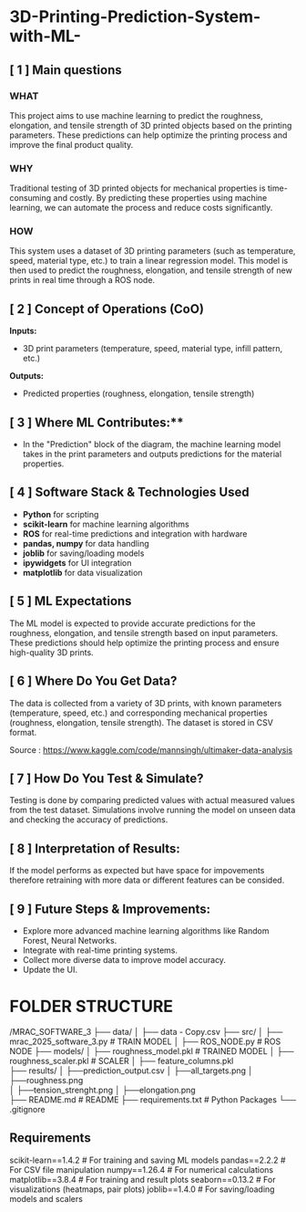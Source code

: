# 3D-Printing-Prediction-System-with-ML-

## [ 1 ] Main questions

### WHAT
This project aims to use machine learning to predict the roughness, elongation, and tensile strength of 3D printed objects based on the printing parameters. These predictions can help optimize the printing process and improve the final product quality.

### WHY
Traditional testing of 3D printed objects for mechanical properties is time-consuming and costly. By predicting these properties using machine learning, we can automate the process and reduce costs significantly.

### HOW
This system uses a dataset of 3D printing parameters (such as temperature, speed, material type, etc.) to train a linear regression model. This model is then used to predict the roughness, elongation, and tensile strength of new prints in real time through a ROS node.

## [ 2 ]  **Concept of Operations (CoO)**

**Inputs:**
- 3D print parameters (temperature, speed, material type, infill pattern, etc.)

**Outputs:**
- Predicted properties (roughness, elongation, tensile strength)

## [ 3 ]  Where ML Contributes:**
- In the "Prediction" block of the diagram, the machine learning model takes in the print parameters and outputs predictions for the material properties.

## [ 4 ]  **Software Stack & Technologies Used**
- **Python** for scripting
- **scikit-learn** for machine learning algorithms
- **ROS** for real-time predictions and integration with hardware
- **pandas, numpy** for data handling
- **joblib** for saving/loading models
- **ipywidgets** for UI integration
- **matplotlib** for data visualization

## [ 5 ] **ML Expectations**
The ML model is expected to provide accurate predictions for the roughness, elongation, and tensile strength based on input parameters. These predictions should help optimize the printing process and ensure high-quality 3D prints.

## [ 6 ]  **Where Do You Get Data?**
The data is collected from a variety of 3D prints, with known parameters (temperature, speed, etc.) and corresponding mechanical properties (roughness, elongation, tensile strength). The dataset is stored in CSV format.

Source : https://www.kaggle.com/code/mannsingh/ultimaker-data-analysis

## [ 7 ] **How Do You Test & Simulate?**
Testing is done by comparing predicted values with actual measured values from the test dataset. Simulations involve running the model on unseen data and checking the accuracy of predictions.

## [ 8 ] **Interpretation of Results:**
If the model performs as expected but have space for impovements therefore retraining with more data or different features can be consided.

## [ 9 ] **Future Steps & Improvements:**
- Explore more advanced machine learning algorithms like Random Forest, Neural Networks.
- Integrate with real-time printing systems.
- Collect more diverse data to improve model accuracy.
- Update the UI.

# FOLDER STRUCTURE

/MRAC_SOFTWARE_3
├── data/
│   ├── data - Copy.csv
├── src/
│   ├── mrac_2025_software_3.py        # TRAIN MODEL
│   ├── ROS_NODE.py     # ROS NODE
├── models/
│   ├── roughness_model.pkl  # TRAINED MODEL
│   ├── roughness_scaler.pkl  # SCALER
│   ├── feature_columns.pkl  
├── results/
│   ├──prediction_output.csv
│   ├──all_targets.png 
│   ├──roughness.png  
│   ├──tension_strenght.png
│   ├──elongation.png   
├── README.md              # README 
├── requirements.txt       # Python Packages
└── .gitignore           

## Requirements
scikit-learn==1.4.2        # For training and saving ML models
pandas==2.2.2              # For CSV file manipulation
numpy==1.26.4              # For numerical calculations
matplotlib==3.8.4          # For training and result plots
seaborn==0.13.2            # For visualizations (heatmaps, pair plots)
joblib==1.4.0              # For saving/loading models and scalers


